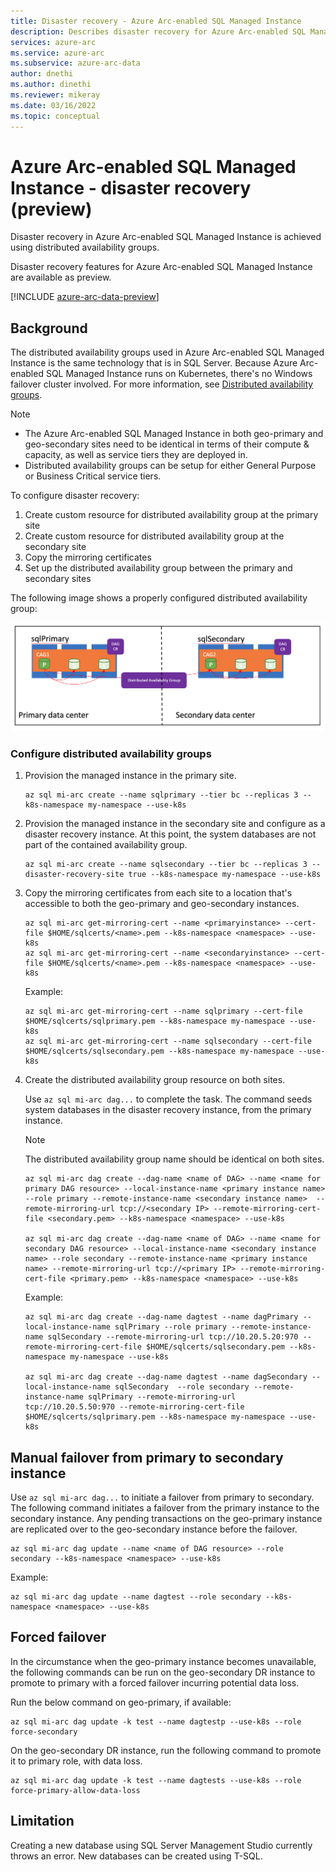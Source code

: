 ```yaml
---
title: Disaster recovery - Azure Arc-enabled SQL Managed Instance
description: Describes disaster recovery for Azure Arc-enabled SQL Managed Instance
services: azure-arc
ms.service: azure-arc
ms.subservice: azure-arc-data
author: dnethi
ms.author: dinethi
ms.reviewer: mikeray
ms.date: 03/16/2022
ms.topic: conceptual
---
```


# Azure Arc-enabled SQL Managed Instance - disaster recovery (preview)

Disaster recovery in Azure Arc-enabled SQL Managed Instance is achieved using distributed availability groups.

Disaster recovery features for Azure Arc-enabled SQL Managed Instance are available as preview.

[!INCLUDE [azure-arc-data-preview](../../../includes/azure-arc-data-preview.md)]

## Background

The distributed availability groups used in Azure Arc-enabled SQL Managed Instance is the same technology that is in SQL Server. Because Azure Arc-enabled SQL Managed Instance runs on Kubernetes, there's no Windows failover cluster involved.  For more information, see [Distributed availability groups](/sql/database-engine/availability-groups/windows/distributed-availability-groups).

> [!NOTE]
> - The Azure Arc-enabled SQL Managed Instance in both geo-primary and geo-secondary sites need to be identical in terms of their compute & capacity, as well as service tiers they are deployed in.
> - Distributed availability groups can be setup for either General Purpose or Business Critical service tiers. 

To configure disaster recovery:

1. Create custom resource for distributed availability group at the primary site
1. Create custom resource for distributed availability group at the secondary site
1. Copy the mirroring certificates
1. Set up the distributed availability group between the primary and secondary sites

The following image shows a properly configured distributed availability group:

![A properly configured distributed availability group](.\media\business-continuity\dag.png)

### Configure distributed availability groups 

1. Provision the managed instance in the primary site.

   ```azurecli
   az sql mi-arc create --name sqlprimary --tier bc --replicas 3 --k8s-namespace my-namespace --use-k8s
   ```

2. Provision the managed instance in the secondary site and configure as a disaster recovery instance. At this point, the system databases are not part of the contained availability group.

   ```azurecli
   az sql mi-arc create --name sqlsecondary --tier bc --replicas 3 --disaster-recovery-site true --k8s-namespace my-namespace --use-k8s
   ```

3. Copy the mirroring certificates from each site to a location that's accessible to both the geo-primary and geo-secondary instances. 

   ```azurecli
   az sql mi-arc get-mirroring-cert --name <primaryinstance> --cert-file $HOME/sqlcerts/<name>.pem​ --k8s-namespace <namespace> --use-k8s
   az sql mi-arc get-mirroring-cert --name <secondaryinstance> --cert-file $HOME/sqlcerts/<name>.pem --k8s-namespace <namespace> --use-k8s
   ```

   Example:

   ```azurecli
   az sql mi-arc get-mirroring-cert --name sqlprimary --cert-file $HOME/sqlcerts/sqlprimary.pem​ --k8s-namespace my-namespace --use-k8s
   az sql mi-arc get-mirroring-cert --name sqlsecondary --cert-file $HOME/sqlcerts/sqlsecondary.pem --k8s-namespace my-namespace --use-k8s
   ```

4. Create the distributed availability group resource on both sites. 

   Use `az sql mi-arc dag...` to complete the task. The command seeds system databases in the disaster recovery instance, from the primary instance.
 
   > [!NOTE]
   > The distributed availability group name should be identical on both sites.

   ```azurecli
   az sql mi-arc dag create --dag-name <name of DAG> --name <name for primary DAG resource> --local-instance-name <primary instance name> --role primary --remote-instance-name <secondary instance name>  --remote-mirroring-url tcp://<secondary IP> --remote-mirroring-cert-file <secondary.pem> --k8s-namespace <namespace> --use-k8s

   az sql mi-arc dag create --dag-name <name of DAG> --name <name for secondary DAG resource> --local-instance-name <secondary instance name> --role secondary --remote-instance-name <primary instance name> --remote-mirroring-url tcp://<primary IP> --remote-mirroring-cert-file <primary.pem> --k8s-namespace <namespace> --use-k8s
   ```


   Example:
   ```azurecli
   az sql mi-arc dag create --dag-name dagtest --name dagPrimary --local-instance-name sqlPrimary --role primary --remote-instance-name sqlSecondary --remote-mirroring-url tcp://10.20.5.20:970 --remote-mirroring-cert-file $HOME/sqlcerts/sqlsecondary.pem --k8s-namespace my-namespace --use-k8s

   az sql mi-arc dag create --dag-name dagtest --name dagSecondary --local-instance-name sqlSecondary  --role secondary --remote-instance-name sqlPrimary --remote-mirroring-url tcp://10.20.5.50:970 --remote-mirroring-cert-file $HOME/sqlcerts/sqlprimary.pem --k8s-namespace my-namespace --use-k8s
   ```

## Manual failover from primary to secondary instance

Use `az sql mi-arc dag...` to initiate a failover from primary to secondary. The following command initiates a failover from the primary instance to the secondary instance. Any pending transactions on the geo-primary instance are replicated over to the geo-secondary instance before the failover. 

```azurecli
az sql mi-arc dag update --name <name of DAG resource> --role secondary --k8s-namespace <namespace> --use-k8s 
```

Example:

```azurecli
az sql mi-arc dag update --name dagtest --role secondary --k8s-namespace <namespace> --use-k8s 
```


## Forced failover

In the circumstance when the geo-primary instance becomes unavailable, the following commands can be run on the geo-secondary DR instance to promote to primary with a forced failover incurring potential data loss.

Run the below command on geo-primary, if available:

```azurecli
az sql mi-arc dag update -k test --name dagtestp --use-k8s --role force-secondary
```

On the geo-secondary DR instance, run the following command to promote it to primary role, with data loss.

```azurecli
az sql mi-arc dag update -k test --name dagtests --use-k8s --role force-primary-allow-data-loss
```
## Limitation

Creating a new database using SQL Server Management Studio currently throws an error. New databases can be created using T-SQL.
